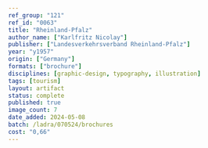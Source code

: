 ```yaml
---
ref_group: "121"
ref_id: "0063"
title: "Rheinland-Pfalz"
author_name: ["Karlfritz Nicolay"]
publisher: ["Landesverkehrsverband Rheinland-Pfalz"]
year: "y1957"
origin: ["Germany"]
formats: ["brochure"]
disciplines: [graphic-design, typography, illustration]
tags: [tourism]
layout: artifact
status: complete
published: true
image_count: 7
date_added: 2024-05-08
batch: /ladra/070524/brochures
cost: "0,66"
---
```

